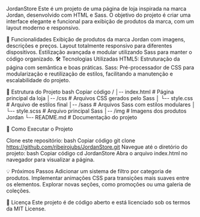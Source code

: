 JordanStore
Este é um projeto de uma página de loja inspirada na marca Jordan, desenvolvido com HTML e Sass. O objetivo do projeto é criar uma interface elegante e funcional para exibição de produtos da marca, com um layout moderno e responsivo.

🚀 Funcionalidades
Exibição de produtos da marca Jordan com imagens, descrições e preços.
Layout totalmente responsivo para diferentes dispositivos.
Estilização avançada e modular utilizando Sass para manter o código organizado.
🛠️ Tecnologias Utilizadas
HTML5: Estruturação da página com semântica e boas práticas.
Sass: Pré-processador de CSS para modularização e reutilização de estilos, facilitando a manutenção e escalabilidade do projeto.

📂 Estrutura do Projeto
bash
Copiar código
/
│-- index.html        # Página principal da loja
│-- /css              # Arquivos CSS gerados pelo Sass
│   └-- style.css     # Arquivo de estilos final
│-- /sass             # Arquivos Sass com estilos modulares
│   └-- style.scss    # Arquivo principal Sass
│-- /img              # Imagens dos produtos Jordan
└-- README.md         # Documentação do projeto


🔧 Como Executar o Projeto

Clone este repositório:
bash
Copiar código
git clone https://github.com/ribeirojubs/JordanStore.git
Navegue até o diretório do projeto:
bash
Copiar código
cd JordanStore
Abra o arquivo index.html no navegador para visualizar a página.

💡 Próximos Passos
Adicionar um sistema de filtro por categoria de produtos.
Implementar animações CSS para transições mais suaves entre os elementos.
Explorar novas seções, como promoções ou uma galeria de coleções.

📄 Licença
Este projeto é de código aberto e está licenciado sob os termos da MIT License.
